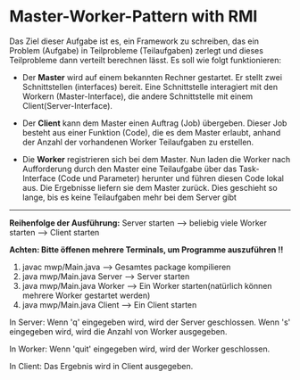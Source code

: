 # Master-Worker-Pattern with RMI
Das Ziel dieser Aufgabe ist es, ein Framework zu schreiben, das ein Problem (Aufgabe) in Teilprobleme
(Teilaufgaben) zerlegt und dieses Teilprobleme dann verteilt berechnen lässt. Es soll wie folgt funktionieren:

- Der __Master__ wird auf einem bekannten Rechner gestartet. Er stellt zwei Schnittstellen (interfaces) bereit.
Eine Schnittstelle interagiert mit den Workern (Master-Interface), die andere Schnittstelle mit einem
Client(Server-Interface).

- Der __Client__ kann dem Master einen Auftrag (Job) übergeben. Dieser Job besteht aus einer Funktion
(Code), die es dem Master erlaubt, anhand der Anzahl der vorhandenen Worker Teilaufgaben zu erstellen.

- Die __Worker__ registrieren sich bei dem Master. Nun laden die Worker nach Aufforderung durch den Master
eine Teilaufgabe über das Task-Interface (Code und Parameter) herunter und führen diesen Code lokal
aus. Die Ergebnisse liefern sie dem Master zurück. Dies geschieht so lange, bis es keine Teilaufgaben mehr
bei dem Server gibt

---

__Reihenfolge der Ausführung:__
Server starten --> beliebig viele Worker starten --> Client starten

__Achten: Bitte öffenen mehrere Terminals, um Programme auszuführen !!__

1. javac mwp/Main.java 		--> Gesamtes package kompilieren
2. java mwp/Main.java Server  		--> Server starten
3. java mwp/Main.java Worker		--> Ein Worker starten(natürlich können mehrere Worker gestartet werden) 
4. java mwp/Main.java Client 		--> Ein Client starten

In Server: Wenn 'q' eingegeben wird, wird der Server geschlossen. Wenn 's' eingegeben wird, wird die Anzahl von Worker ausgegeben. 

In Worker: Wenn 'quit' eingegeben wird, wird der Worker geschlossen. 

In Client: Das Ergebnis wird in Client ausgegeben. 

